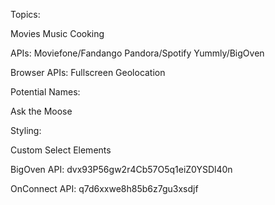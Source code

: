 Topics:

Movies
Music
Cooking

APIs:
Moviefone/Fandango
Pandora/Spotify
Yummly/BigOven


Browser APIs:
Fullscreen
Geolocation



Potential Names:

Ask the Moose


Styling:

Custom Select Elements



BigOven API: dvx93P56gw2r4Cb57O5q1eiZ0YSDl40n

OnConnect API: q7d6xxwe8h85b6z7gu3xsdjf


